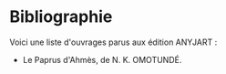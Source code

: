 <!-- TITLE: ANYJART -->
<!-- SUBTITLE: Présentation de l'organisme ANYJART -->

# Bibliographie
Voici une liste d'ouvrages parus aux édition ANYJART :
* Le Paprus d'Ahmès, de N. K. OMOTUNDÉ.